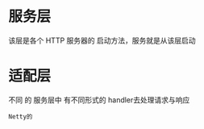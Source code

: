 

# 服务层

该层是各个 HTTP 服务器的 启动方法，服务就是从该层启动



# 适配层

不同 的 服务层中 有不同形式的 handler去处理请求与响应

```
Netty的
```

















